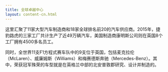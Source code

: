 ```yaml
---
title: 全球卓越中心
layout: content-cn.html
---
```


这里汇聚了11家大型汽车制造商和18家全球排名前20的汽车供应商。2015年，捷豹路虎的三家工厂共计生产了近49万辆汽车，美国制造商康明斯公司则在英国8个工厂拥有4500多名员工。


同时，全世界11支F1方程式赛车队中的9支位于英国，包括麦克拉伦（McLaren）、威廉姆斯（Williams）和梅赛德斯奔驰（Mercedes-Benz）。其中，荣获冠军殊荣的车型就是在英格兰中部的北安普敦郡研究、设计并制造的。